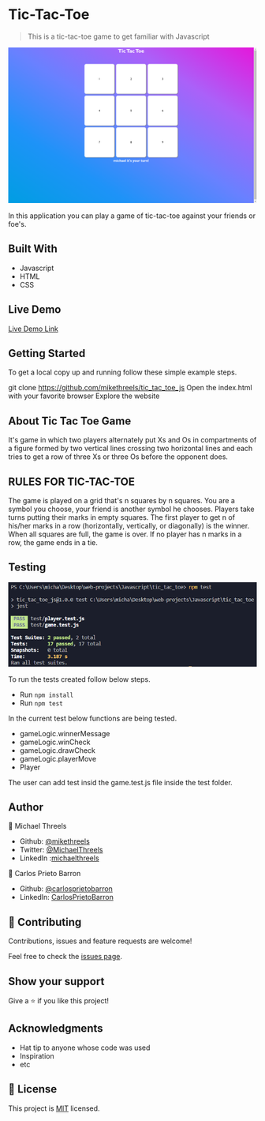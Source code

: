 # Tic-Tac-Toe

> This is a tic-tac-toe game to get familiar with Javascript

![screenshot](./docs/assets/images/app_screenshot.png)

In this application you can play a game of tic-tac-toe against your friends or foe's.

## Built With

- Javascript
- HTML
- CSS

## Live Demo

[Live Demo Link](https://mikethreels.github.io/tic_tac_toe_js/)


## Getting Started

To get a local copy up and running follow these simple example steps.

git clone https://github.com/mikethreels/tic_tac_toe_js
Open the index.html with your favorite browser
Explore the website

## About Tic Tac Toe Game

It's game in which two players alternately put Xs and Os in compartments of a figure formed by two vertical lines crossing two horizontal lines and each tries to get a row of three Xs or three Os before the opponent does.

## RULES FOR TIC-TAC-TOE

The game is played on a grid that's n squares by n squares.
You are a symbol you choose, your friend is another symbol he chooses. Players take turns putting their marks in empty squares.
The first player to get n of his/her marks in a row (horizontally, vertically, or diagonally) is the winner.
When all squares are full, the game is over. If no player has n marks in a row, the game ends in a tie.

## Testing

![screenshot](./docs/assets/images/test_screen_shot.png)

To run the tests created follow below steps.
- Run `npm install`
- Run `npm test`

In the current test below functions are being tested.
- gameLogic.winnerMessage
- gameLogic.winCheck
- gameLogic.drawCheck
- gameLogic.playerMove
- Player

The user can add test insid the game.test.js file inside the test folder.

## Author
👤 Michael Threels
- Github: [@mikethreels](https://github.com/mikethreels)
- Twitter: [@MichaelThreels](https://twitter.com/MichaelThreels)
- LinkedIn :[michaelthreels](https://www.linkedin.com/in/michael-threels)

👤 Carlos Prieto Barron
- Github: [@carlosprietobarron](https://github.com/carlosprietobarron)
- LinkedIn: [CarlosPrietoBarron](www.linkedin.com/in/carlosprietobarron)


## 🤝 Contributing

Contributions, issues and feature requests are welcome!

Feel free to check the [issues page](issues/).

## Show your support

Give a ⭐️ if you like this project!

## Acknowledgments

- Hat tip to anyone whose code was used
- Inspiration
- etc

## 📝 License

This project is [MIT](lic.url) licensed.
